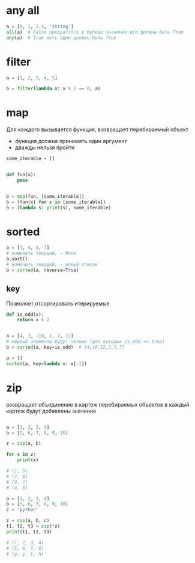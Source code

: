 # any all

```python
a = [0, 1, 2.5, 'string']
all(a)  # False превратятся в булево значение все должны быть True
any(a)  # True хоть один должен быть True
```

# filter

```python
a = [1, 2, 3, 4, 5]

b = filter(lambda x: x % 2 == 0, a)

```

# map

Для каждого вызывается функция, возвращает перебираемый объект

- функция должна принимать один аргумент
- дважды нельзя пройти

```python
some_iterable = []


def fun(x):
    pass


b = map(fun, [some_iterable])
b = (fun(x) for x in [some_iterable])
b = (lambda s: print(s), some_iterable)
```

# sorted

```python
a = [3, 4, 1, 7]
# изменить текущий, ⇒ None
a.sort()
# изменить текущий, ⇒ новый список
b = sorted(a, reverse=True)
```

## key

Позволяет отсортировать итерируемые

```python
def is_odd(x):
    return x % 2


a = [4, 3, -10, 1, 7, 12]
# первый элементы будут четные (дял которых is_odd => true)
b = sorted(a, key=is_odd)  # [4,10,12,3,1,7]

```

```python
a = []
sorted(a, key=lambda x: x[-1])
```

# zip

возвращает объединение в картеж перебираемых объектов
в каждый картеж будут добавлены значение

```python

a = [1, 2, 3, 4]
b = [5, 6, 7, 8, 9, 10]

z = zip(a, b)

for x in z:
    print(x)

# (1, 5)
# (2, 6)
# (3, 7)
# (4, 8)
```

```python
a = [1, 2, 3, 4]
b = [5, 6, 7, 8, 9, 10]
с = 'python'

z = zip(a, b, c)
t1, t2, t3 = zip(*z)
print(t1, t2, t3)

# (1, 2, 3, 4)
# (5, 6, 7, 8)
# (p, y, t, h)
```


